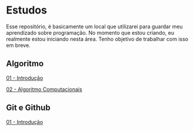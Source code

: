 # Estudos
Esse repositório, é basicamente um local que utilizarei para guardar meu aprendizado sobre programação. No momento que estou criando, eu realmente estou iniciando nesta área. Tenho objetivo de trabalhar com isso em breve. 

## **Algoritmo**
[01 - Introdução](/Algoritmo/01-Introducao.md)

[02 - Algoritmo Computacionais](/Algoritmo/02-Computacionais.md)


## **Git e Github**
[01 - Introdução](/Git%20e%20Github/01-Introducao.md)



